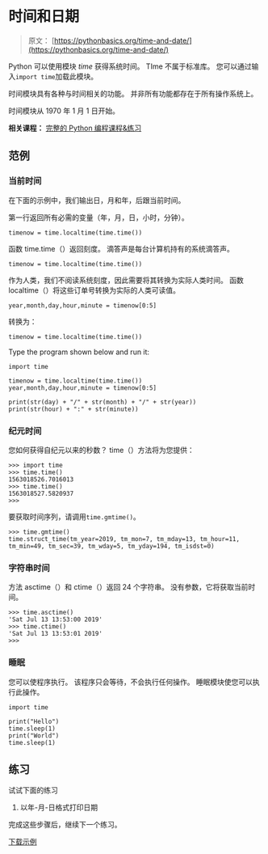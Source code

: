 # 时间和日期

> 原文： [https://pythonbasics.org/time-and-date/](https://pythonbasics.org/time-and-date/)

Python 可以使用模块 _time_ 获得系统时间。 TIme 不属于标准库。 您可以通过输入`import time`加载此模块。

时间模块具有各种与时间相关的功能。 并非所有功能都存在于所有操作系统上。

时间模块从 1970 年 1 月 1 日开始。

**相关课程：** [完整的 Python 编程课程&练习](https://gum.co/dcsp)

## 范例

### 当前时间

在下面的示例中，我们输出日，月和年，后跟当前时间。

第一行返回所有必需的变量（年，月，日，小时，分钟）。

```
timenow = time.localtime(time.time())

```

函数 time.time（）返回刻度。 滴答声是每台计算机持有的系统滴答声。

```
timenow = time.localtime(time.time())

```

作为人类，我们不阅读系统刻度，因此需要将其转换为实际人类时间。
函数 localtime（）将这些订单号转换为实际的人类可读值。

```
year,month,day,hour,minute = timenow[0:5]

```

转换为：

```
timenow = time.localtime(time.time())

```

Type the program shown below and run it:

```
import time

timenow = time.localtime(time.time())
year,month,day,hour,minute = timenow[0:5]

print(str(day) + "/" + str(month) + "/" + str(year))
print(str(hour) + ":" + str(minute))

```

### 纪元时间

您如何获得自纪元以来的秒数？
time（）方法将为您提供：

```
>>> import time
>>> time.time()
1563018526.7016013
>>> time.time()
1563018527.5820937
>>> 

```

要获取时间序列，请调用`time.gmtime()`。

```
>>> time.gmtime()
time.struct_time(tm_year=2019, tm_mon=7, tm_mday=13, tm_hour=11, tm_min=49, tm_sec=39, tm_wday=5, tm_yday=194, tm_isdst=0)

```

### 字符串时间

方法 asctime（）和 ctime（）返回 24 个字符串。 没有参数，它将获取当前时间。

```
>>> time.asctime()
'Sat Jul 13 13:53:00 2019'
>>> time.ctime()
'Sat Jul 13 13:53:01 2019'
>>>

```

### 睡眠

您可以使程序执行。 该程序只会等待，不会执行任何操作。 睡眠模块使您可以执行此操作。

```
import time

print("Hello")
time.sleep(1)
print("World")
time.sleep(1)

```

## 练习

试试下面的练习

1.  以年-月-日格式打印日期

完成这些步骤后，继续下一个练习。

[下载示例](https://gum.co/dcsp)